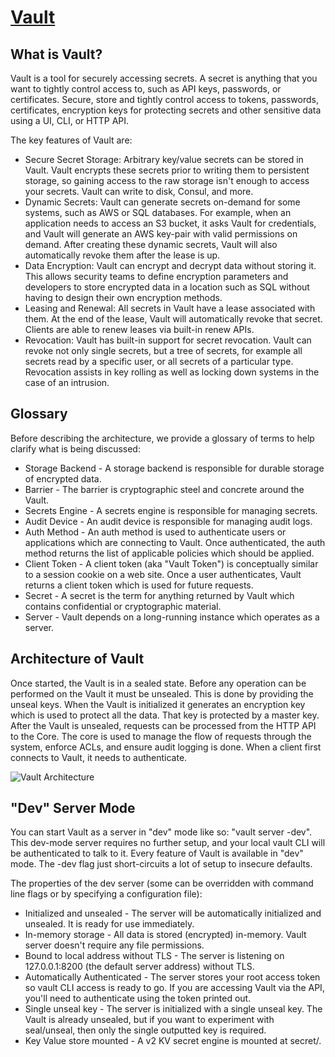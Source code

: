 # [Vault](./svc/vault.md)

## What is Vault?
Vault is a tool for securely accessing secrets. A secret is anything that you want to tightly control access to, such as API keys, passwords, or certificates. Secure, store and tightly control access to tokens, passwords, certificates, encryption keys for protecting secrets and other sensitive data using a UI, CLI, or HTTP API.

The key features of Vault are:
- Secure Secret Storage: Arbitrary key/value secrets can be stored in Vault. Vault encrypts these secrets prior to writing them to persistent storage, so gaining access to the raw storage isn't enough to access your secrets. Vault can write to disk, Consul, and more.
- Dynamic Secrets: Vault can generate secrets on-demand for some systems, such as AWS or SQL databases. For example, when an application needs to access an S3 bucket, it asks Vault for credentials, and Vault will generate an AWS key-pair with valid permissions on demand. After creating these dynamic secrets, Vault will also automatically revoke them after the lease is up.
- Data Encryption: Vault can encrypt and decrypt data without storing it. This allows security teams to define encryption parameters and developers to store encrypted data in a location such as SQL without having to design their own encryption methods.
- Leasing and Renewal: All secrets in Vault have a lease associated with them. At the end of the lease, Vault will automatically revoke that secret. Clients are able to renew leases via built-in renew APIs.
- Revocation: Vault has built-in support for secret revocation. Vault can revoke not only single secrets, but a tree of secrets, for example all secrets read by a specific user, or all secrets of a particular type. Revocation assists in key rolling as well as locking down systems in the case of an intrusion.

## Glossary
Before describing the architecture, we provide a glossary of terms to help clarify what is being discussed:

- Storage Backend - A storage backend is responsible for durable storage of encrypted data.
- Barrier - The barrier is cryptographic steel and concrete around the Vault.
- Secrets Engine - A secrets engine is responsible for managing secrets.
- Audit Device - An audit device is responsible for managing audit logs.
- Auth Method - An auth method is used to authenticate users or applications which are connecting to Vault. Once authenticated, the auth method returns the list of applicable policies which should be applied.
- Client Token - A client token (aka "Vault Token") is conceptually similar to a session cookie on a web site. Once a user authenticates, Vault returns a client token which is used for future requests.
- Secret - A secret is the term for anything returned by Vault which contains confidential or cryptographic material.
- Server - Vault depends on a long-running instance which operates as a server.

## Architecture of Vault
Once started, the Vault is in a sealed state. Before any operation can be performed on the Vault it must be unsealed. This is done by providing the unseal keys. When the Vault is initialized it generates an encryption key which is used to protect all the data. That key is protected by a master key. After the Vault is unsealed, requests can be processed from the HTTP API to the Core. The core is used to manage the flow of requests through the system, enforce ACLs, and ensure audit logging is done. When a client first connects to Vault, it needs to authenticate.

![Vault Architecture](../img/vault-architecture.png)

## "Dev" Server Mode
You can start Vault as a server in "dev" mode like so: "vault server -dev". This dev-mode server requires no further setup, and your local vault CLI will be authenticated to talk to it. Every feature of Vault is available in "dev" mode. The -dev flag just short-circuits a lot of setup to insecure defaults.

The properties of the dev server (some can be overridden with command line flags or by specifying a configuration file):
- Initialized and unsealed - The server will be automatically initialized and unsealed. It is ready for use immediately.
- In-memory storage - All data is stored (encrypted) in-memory. Vault server doesn't require any file permissions.
- Bound to local address without TLS - The server is listening on 127.0.0.1:8200 (the default server address) without TLS.
- Automatically Authenticated - The server stores your root access token so vault CLI access is ready to go. If you are accessing Vault via the API, you'll need to authenticate using the token printed out.
- Single unseal key - The server is initialized with a single unseal key. The Vault is already unsealed, but if you want to experiment with seal/unseal, then only the single outputted key is required.
- Key Value store mounted - A v2 KV secret engine is mounted at secret/.

